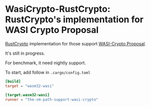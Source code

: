 # WasiCrypto-RustCrypto: RustCrypto's implementation for WASI Crypto Proposal

[RustCrypto](https://github.com/RustCrypto/traits) implementation for those support [WASI-Crypto Proposal](https://github.com/WebAssembly/wasi-crypto).

It's still in progress.

For benchmark, it need nightly support.

To start, add follow in `.cargo/config.toml`

```toml
[build]
target = "wasm32-wasi"

[target.wasm32-wasi]
runner = "the-vm-path-support-wasi-crypto"
```
